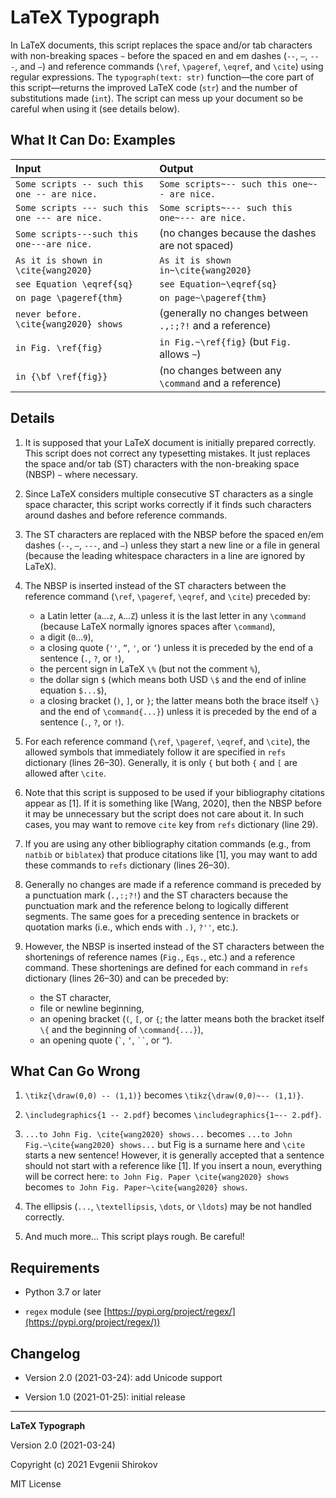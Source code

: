 # LaTeX Typograph

In LaTeX documents, this script replaces the space and/or tab characters with non-breaking spaces `~` before the spaced en and em dashes (`--`, `–`, `---`, and `—`) and reference commands (`\ref`, `\pageref`, `\eqref`, and `\cite`) using regular expressions. The `typograph(text: str)` function—the core part of this script—returns the improved LaTeX code (`str`) and the number of substitutions made (`int`). The script can mess up your document so be careful when using it (see details below).

## What It Can Do: Examples

| Input                                          | Output                                         |
|:-----------------------------------------------|:-----------------------------------------------|
| `Some scripts -- such this one -- are nice.`   | `Some scripts~-- such this one~-- are nice.`   |
| `Some scripts --- such this one --- are nice.` | `Some scripts~--- such this one~--- are nice.` |
| `Some scripts---such this one---are nice.`     | (no changes because the dashes are not spaced) |
| `As it is shown in \cite{wang2020}`            | `As it is shown in~\cite{wang2020}`            |
| `see Equation \eqref{sq}`                      | `see Equation~\eqref{sq}`                      |
| `on page \pageref{thm}`                        | `on page~\pageref{thm}`                        |
| `never before. \cite{wang2020} shows` | (generally no changes between `.,:;?!` and a reference) |
| `in Fig. \ref{fig}`                   | `in Fig.~\ref{fig}` (but `Fig.` allows `~`)             |
| `in {\bf \ref{fig}}`                  | (no changes between any `\command` and a reference)     |

## Details

1. It is supposed that your LaTeX document is initially prepared correctly. This script does not correct any typesetting mistakes. It just replaces the space and/or tab (ST) characters with the non-breaking space (NBSP) `~` where necessary.

2. Since LaTeX considers multiple consecutive ST characters as a single space character, this script works correctly if it finds such characters around dashes and before reference commands.

3. The ST characters are replaced with the NBSP before the spaced en/em dashes (`--`, `–`, `---`, and `—`) unless they start a new line or a file in general (because the leading whitespace characters in a line are ignored by LaTeX).

4. The NBSP is inserted instead of the ST characters between the reference command (`\ref`, `\pageref`, `\eqref`, and `\cite`) preceded by:
   - a Latin letter (`a`...`z`, `A`...`Z`) unless it is the last letter in any `\command` (because LaTeX normally ignores spaces after `\command`),
   - a digit (`0`...`9`),
   - a closing quote (`''`, `”`, `'`, or `’`) unless it is preceded by the end of a sentence (`.`, `?`, or `!`),
   - the percent sign in LaTeX `\%` (but not the comment `%`),
   - the dollar sign `$` (which means both USD `\$` and the end of inline equation `$...$`),
   - a closing bracket (`)`, `]`, or `}`; the latter means both the brace itself `\}` and the end of `\command{...}`) unless it is preceded by the end of a sentence (`.`, `?`, or `!`).

5. For each reference command (`\ref`, `\pageref`, `\eqref`, and `\cite`), the allowed symbols that immediately follow it are specified in `refs` dictionary (lines 26–30). Generally, it is only `{` but both `{` and `[` are allowed after `\cite`.

6. Note that this script is supposed to be used if your bibliography citations appear as [1]. If it is something like [Wang, 2020], then the NBSP before it may be unnecessary but the script does not care about it. In such cases, you may want to remove `cite` key from `refs` dictionary (line 29).

7. If you are using any other bibliography citation commands (e.g., from `natbib` or `biblatex`) that produce citations like [1], you may want to add these commands to `refs` dictionary (lines 26–30).

8. Generally no changes are made if a reference command is preceded by a punctuation mark (`.,:;?!`) and the ST characters because the punctuation mark and the reference belong to logically different segments. The same goes for a preceding sentence in brackets or quotation marks (i.e., which ends with `.)`, `?''`, etc.).

9. However, the NBSP is inserted instead of the ST characters between the shortenings of reference names (`Fig.`, `Eqs.`, etc.) and a reference command. These shortenings are defined for each command in `refs` dictionary (lines 26–30) and can be preceded by:
   - the ST character,
   - file or newline beginning,
   - an opening bracket (`(`, `[`, or `{`; the latter means both the bracket itself `\{` and the beginning of `\command{...}`),
   - an opening quote (`` ` ``, `‘`, ` `` `, or `“`).

## What Can Go Wrong

1. `\tikz{\draw(0,0) -- (1,1)}` becomes `\tikz{\draw(0,0)~-- (1,1)}`.

2. `\includegraphics{1 -- 2.pdf}` becomes `\includegraphics{1~-- 2.pdf}`.

3. `...to John Fig. \cite{wang2020} shows...` becomes `...to John Fig.~\cite{wang2020} shows...` but Fig is a surname here and `\cite` starts a new sentence! However, it is generally accepted that a sentence should not start with a reference like [1]. If you insert a noun, everything will be correct here: `to John Fig. Paper \cite{wang2020} shows` becomes `to John Fig. Paper~\cite{wang2020} shows`.

4. The ellipsis (`...`, `\textellipsis`, `\dots`, or `\ldots`) may be not handled correctly.

5. And much more... This script plays rough. Be careful!

## Requirements

* Python 3.7 or later

* `regex` module (see [https://pypi.org/project/regex/](https://pypi.org/project/regex/))

## Changelog

* Version 2.0 (2021-03-24): add Unicode support

* Version 1.0 (2021-01-25): initial release

----------

**LaTeX Typograph**

Version 2.0 (2021-03-24)

Copyright (c) 2021 Evgenii Shirokov

MIT License
